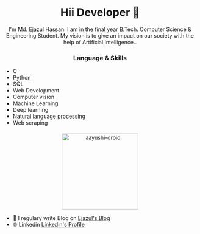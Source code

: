 <h1 align="center"> Hii Developer 👋 </h1>
<p  img src="https://media.giphy.com/media/WUlplcMpOCEmTGBtBW/giphy.gif" width="30" align="center"> I'm Md. Ejazul Hassan. I am in the final year B.Tech. Computer Science & Engineering Student. My vision is to give an impact on our society with the help of Artificial Intelligence.. </p>

<h3 align="center"> Language & Skills </h3>

* C
* Python
* SQL
* Web Development
* Computer vision
* Machine Learning
* Deep learning
* Natural language processing
* Web scraping

<h4 align="center"></h4>

<p align="center">
<a href="https://hassanejazul786.github.io/PortFolio/dist/" target="blank"><img align="center" src="https://www.agltechnologies.com/wp-content/uploads/2018/05/website-importance-for-business.jpg" alt="aayushi-droid" height="200" width="200" /></a> 
</p> 


* 📝 I regulary write Blog on [Ejazul's Blog](https://kgptalkie.com/author/mdejazul-hassan/)<br>
* 🌐 Linkedin [Linkedin's Profile](https://www.linkedin.com/in/md-ejazul-hassan/)
